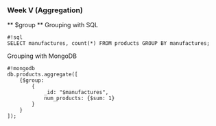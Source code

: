 ### Week V (Aggregation) ###

** $group **
Grouping with SQL
```
#!sql
SELECT manufactures, count(*) FROM products GROUP BY manufactures;
```

Grouping with MongoDB
```
#!mongodb
db.products.aggregate([
	{$group: 
		{
			_id: "$manufactures", 
			num_products: {$sum: 1}
		}
	}
]);
```